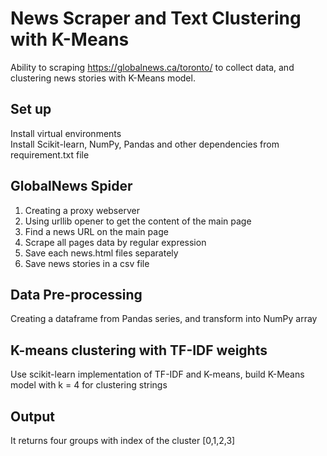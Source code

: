 # News Scraper and Text Clustering with K-Means

Ability to scraping <link>https://globalnews.ca/toronto/</link> to collect data, and clustering news stories with K-Means model.

## Set up
Install virtual environments</br>
Install Scikit-learn, NumPy, Pandas and other dependencies from requirement.txt file

## GlobalNews Spider
1. Creating a proxy webserver
2. Using urllib opener to get the content of the main page
3. Find a news URL on the main page
4. Scrape all pages data by regular expression
5. Save each news.html files separately
6. Save news stories in a csv file

## Data Pre-processing
Creating a dataframe from Pandas series, and transform into NumPy array

## K-means clustering with TF-IDF weights
Use scikit-learn implementation of TF-IDF and K-means, build K-Means model with k = 4 for clustering strings

## Output
It returns four groups with index of the cluster [0,1,2,3]
